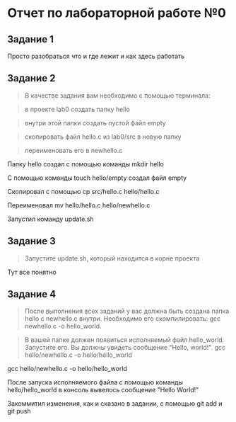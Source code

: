 # Отчет по лабораторной работе №0

## Задание 1

Просто разобраться что и где лежит и как здесь работать

## Задание 2

> В качестве задания вам необходимо с помощью терминала:

> в проекте lab0 создать папку hello

> внутри этой папки создать пустой файл empty

> скопировать файл hello.c из lab0/src в новую папку

> переименовать его в newhello.c

Папку hello создал с помощью команды mkdir hello

С помощью команды touch hello/empty создал файл empty

Скопировал с помощью cp src/hello.c hello/hello.c

Переименовал mv hello/hello.c hello/newhello.c

Запустил команду update.sh

## Задание 3

> Запустите update.sh, который находится в корне проекта

Тут все понятно

## Задание 4

> После выполнения всех заданий у вас должна быть создана папка hello с newhello.c внутри. Необходимо его скомпилировать: gcc newhello.c -o hello_world.

> В вашей папке должен появиться исполняемый файл hello_world. Запустите его. Вы должны увидеть сообщение "Hello, world!".
gcc hello/newhello.c -o hello/hello_world

gcc hello/newhello.c -o hello/hello_world

После запуска исполняемого файла с помощью команды hello/hello_world в консоль вывелось сообщение "Hello World!"

Закоммитил изменения, как и сказано в задании, с помощью git add и git push
